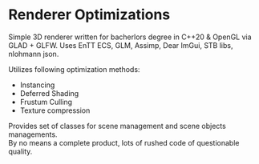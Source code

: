 # Renderer Optimizations
Simple 3D renderer written for bacherlors degree in C++20 & OpenGL via GLAD + GLFW. Uses EnTT ECS, GLM, Assimp, Dear ImGui, STB libs, nlohmann json.

Utilizes following optimization methods:
- Instancing
- Deferred Shading
- Frustum Culling
- Texture compression

Provides set of classes for scene management and scene objects managements.  
By no means a complete product, lots of rushed code of questionable quality.
